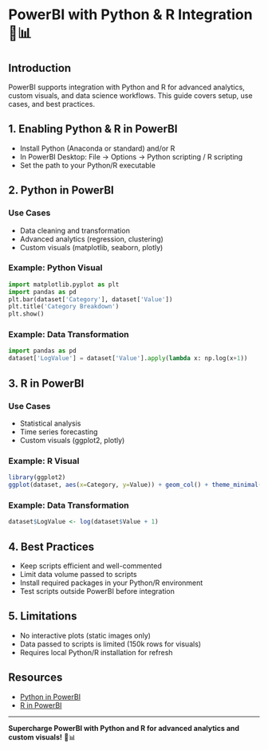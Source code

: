 # PowerBI with Python & R Integration 🐍📊

## Introduction

PowerBI supports integration with Python and R for advanced analytics, custom visuals, and data science workflows. This guide covers setup, use cases, and best practices.

## 1. Enabling Python & R in PowerBI
- Install Python (Anaconda or standard) and/or R
- In PowerBI Desktop: File → Options → Python scripting / R scripting
- Set the path to your Python/R executable

## 2. Python in PowerBI
### Use Cases
- Data cleaning and transformation
- Advanced analytics (regression, clustering)
- Custom visuals (matplotlib, seaborn, plotly)

### Example: Python Visual
```python
import matplotlib.pyplot as plt
import pandas as pd
plt.bar(dataset['Category'], dataset['Value'])
plt.title('Category Breakdown')
plt.show()
```

### Example: Data Transformation
```python
import pandas as pd
dataset['LogValue'] = dataset['Value'].apply(lambda x: np.log(x+1))
```

## 3. R in PowerBI
### Use Cases
- Statistical analysis
- Time series forecasting
- Custom visuals (ggplot2, plotly)

### Example: R Visual
```r
library(ggplot2)
ggplot(dataset, aes(x=Category, y=Value)) + geom_col() + theme_minimal()
```

### Example: Data Transformation
```r
dataset$LogValue <- log(dataset$Value + 1)
```

## 4. Best Practices
- Keep scripts efficient and well-commented
- Limit data volume passed to scripts
- Install required packages in your Python/R environment
- Test scripts outside PowerBI before integration

## 5. Limitations
- No interactive plots (static images only)
- Data passed to scripts is limited (150k rows for visuals)
- Requires local Python/R installation for refresh

## Resources
- [Python in PowerBI](https://docs.microsoft.com/en-us/power-bi/connect-data/desktop-python-scripts)
- [R in PowerBI](https://docs.microsoft.com/en-us/power-bi/connect-data/desktop-r-scripts)

---

**Supercharge PowerBI with Python and R for advanced analytics and custom visuals!** 🐍📊 